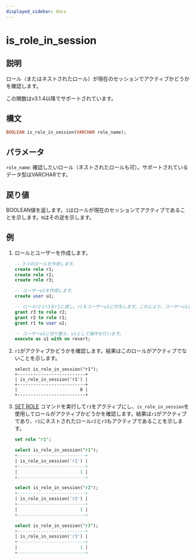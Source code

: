 ```yaml
---
displayed_sidebar: docs
---
```


# is_role_in_session

## 説明

ロール（またはネストされたロール）が現在のセッションでアクティブかどうかを確認します。

この関数はv3.1.4以降でサポートされています。

## 構文

```Haskell
BOOLEAN is_role_in_session(VARCHAR role_name);
```

## パラメータ

`role_name`: 確認したいロール（ネストされたロールも可）。サポートされているデータ型はVARCHARです。

## 戻り値

BOOLEAN値を返します。`1`はロールが現在のセッションでアクティブであることを示します。`0`はその逆を示します。

## 例

1. ロールとユーザーを作成します。

   ```sql
   -- 3つのロールを作成します。
   create role r1;
   create role r2;
   create role r3;

   -- ユーザーu1を作成します。
   create user u1;

   -- ロールr2とr3をr1に渡し、r1をユーザーu1に付与します。これにより、ユーザーu1は3つのロールを持ちます: r1, r2, r3。
   grant r3 to role r2;
   grant r2 to role r1;
   grant r1 to user u1;

   -- ユーザーu1に切り替え、u1として操作を行います。
   execute as u1 with no revert;
   ```

2. `r1`がアクティブかどうかを確認します。結果はこのロールがアクティブでないことを示します。

   ```plaintext
   select is_role_in_session("r1");
   +--------------------------+
   | is_role_in_session('r1') |
   +--------------------------+
   |                        0 |
   +--------------------------+
   ```

3. [SET ROLE](../../sql-statements/account-management/SET_ROLE.md) コマンドを実行して`r1`をアクティブにし、`is_role_in_session`を使用してロールがアクティブかどうかを確認します。結果は`r1`がアクティブであり、`r1`にネストされたロール`r2`と`r3`もアクティブであることを示します。

   ```sql
   set role "r1";

   select is_role_in_session("r1");
   +--------------------------+
   | is_role_in_session('r1') |
   +--------------------------+
   |                        1 |
   +--------------------------+

   select is_role_in_session("r2");
   +--------------------------+
   | is_role_in_session('r2') |
   +--------------------------+
   |                        1 |
   +--------------------------+

   select is_role_in_session("r3");
   +--------------------------+
   | is_role_in_session('r3') |
   +--------------------------+
   |                        1 |
   +--------------------------+
   ```